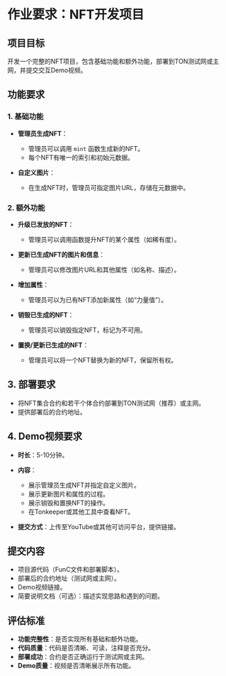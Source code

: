 # 作业要求：NFT开发项目

## 项目目标
开发一个完整的NFT项目，包含基础功能和额外功能，部署到TON测试网或主网，并提交交互Demo视频。

## 功能要求

### 1. 基础功能
- **管理员生成NFT**：
  - 管理员可以调用 `mint` 函数生成新的NFT。
  - 每个NFT有唯一的索引和初始元数据。

- **自定义图片**：
  - 在生成NFT时，管理员可指定图片URL，存储在元数据中。

### 2. 额外功能
- **升级已发放的NFT**：
  - 管理员可以调用函数提升NFT的某个属性（如稀有度）。

- **更新已生成NFT的图片和信息**：
  - 管理员可以修改图片URL和其他属性（如名称、描述）。

- **增加属性**：
  - 管理员可以为已有NFT添加新属性（如“力量值”）。

- **销毁已生成的NFT**：
  - 管理员可以销毁指定NFT，标记为不可用。

- **置换/更新已生成的NFT**：
  - 管理员可以将一个NFT替换为新的NFT，保留所有权。

## 3. 部署要求
- 将NFT集合合约和若干个体合约部署到TON测试网（推荐）或主网。
- 提供部署后的合约地址。

## 4. Demo视频要求
- **时长**：5-10分钟。
- **内容**：
  - 展示管理员生成NFT并指定自定义图片。
  - 展示更新图片和属性的过程。
  - 展示销毁和置换NFT的操作。
  - 在Tonkeeper或其他工具中查看NFT。

- **提交方式**：上传至YouTube或其他可访问平台，提供链接。

## 提交内容
- 项目源代码（FunC文件和部署脚本）。
- 部署后的合约地址（测试网或主网）。
- Demo视频链接。
- 简要说明文档（可选）：描述实现思路和遇到的问题。

## 评估标准
- **功能完整性**：是否实现所有基础和额外功能。
- **代码质量**：代码是否清晰、可读，注释是否充分。
- **部署成功**：合约是否正确运行于测试网或主网。
- **Demo质量**：视频是否清晰展示所有功能。